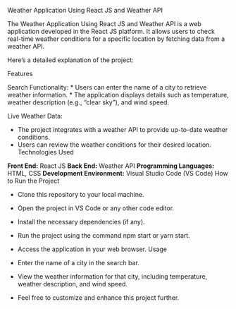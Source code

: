 Weather Application Using React JS and Weather API

The Weather Application Using React JS and Weather API is a web application developed in the React JS platform. It allows users to check real-time weather conditions for a specific location by fetching data from a weather API.

Here’s a detailed explanation of the project:

Features

Search Functionality: * Users can enter the name of a city to retrieve weather information. * The application displays details such as temperature, weather description (e.g., “clear sky”), and wind speed.

Live Weather Data:

* The project integrates with a weather API to provide up-to-date weather conditions.
* Users can review the weather conditions for their desired location.
Technologies Used

**Front End:** React JS
**Back End:** Weather API
**Programming Languages:** HTML, CSS
**Development Environment:** Visual Studio Code (VS Code)
How to Run the Project

* Clone this repository to your local machine.
* Open the project in VS Code or any other code editor.
* Install the necessary dependencies (if any).
* Run the project using the command npm start or yarn start.
* Access the application in your web browser.
Usage

* Enter the name of a city in the search bar.
* View the weather information for that city, including temperature, weather description, and wind speed.
* Feel free to customize and enhance this project further.
